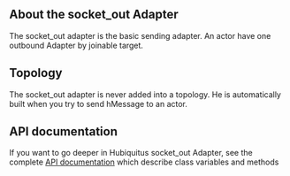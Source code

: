 ## About the socket_out Adapter

The socket_out adapter is the basic sending adapter.
An actor have one outbound Adapter by joinable target.

## Topology

The socket_out adapter is never added into a topology. He is automatically built when you try to send hMessage to an actor.

## API documentation

If you want to go deeper in Hubiquitus socket_out Adapter, see the complete [API documentation](http://coffeedoc.info/github/hubiquitus/hubiquitus/master/) which describe class variables and methods
